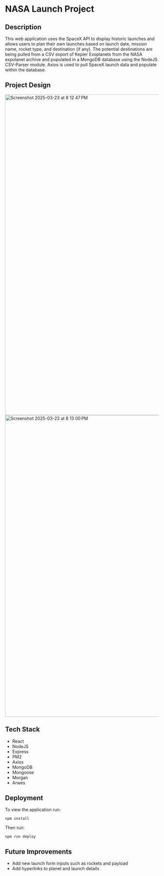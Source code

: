 # NASA Launch Project

## Description

This web application uses the SpaceX API to display historic launches and allows users to plan their own launches based on launch date, mission name, rocket type, and destination (if any). The potential destinations are being pulled from a CSV export of Kepler Exoplanets from the NASA expolanet archive and populated in a MongoDB database using the NodeJS CSV-Parser module. Axios is used to pull SpaceX launch data and populate within the database.

## Project Design

<img width="1051" alt="Screenshot 2025-03-23 at 8 12 47 PM" src="https://github.com/user-attachments/assets/36551373-abbe-4e74-9c32-bb6535b5b60e" />
<img width="988" alt="Screenshot 2025-03-23 at 8 13 00 PM" src="https://github.com/user-attachments/assets/3e349379-90b7-44af-8d86-874e438e9b58" />


## Tech Stack

- React
- NodeJS
- Express
- PM2
- Axios
- MongoDB
- Mongoose
- Morgan
- Arwes

## Deployment

To view the application run:

<code>npm install</code>


Then run:

<code>npm run deploy</code>
  
## Future Improvements

- Add new launch form inputs such as rockets and payload
- Add hyperlinks to planet and launch details
